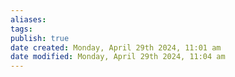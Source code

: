 ```yaml
---
aliases: 
tags: 
publish: true
date created: Monday, April 29th 2024, 11:01 am
date modified: Monday, April 29th 2024, 11:04 am
---
```

